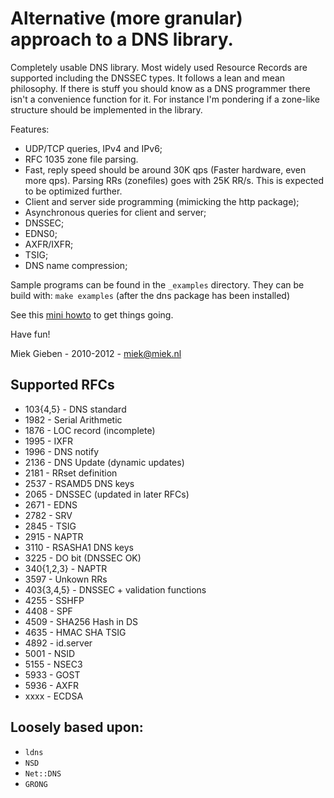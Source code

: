 # Alternative (more granular) approach to a DNS library.

Completely usable DNS library. Most widely used Resource Records are
supported including the DNSSEC types. It follows a lean and mean philosophy.
If there is stuff you should know as a DNS programmer there isn't a convenience
function for it. For instance I'm pondering if a zone-like structure should be
implemented in the library.

Features:

* UDP/TCP queries, IPv4 and IPv6;
* RFC 1035 zone file parsing.
* Fast, reply speed should be around 30K qps (Faster hardware, even more qps). Parsing RRs (zonefiles)
    goes with 25K RR/s. This is expected to be optimized further.
* Client and server side programming (mimicking the http package);
* Asynchronous queries for client and server;
* DNSSEC;
* EDNS0;
* AXFR/IXFR;
* TSIG;
* DNS name compression;

Sample programs can be found in the `_examples` directory. They can 
be build with: `make examples` (after the dns package has been installed)

See this [mini howto](http://www.miek.nl/blog/archives/2012/01/23/super-short_guide_to_getting_q/index.html)
to get things going.

Have fun!

Miek Gieben  -  2010-2012 - miek@miek.nl

## Supported RFCs

* 103{4,5}  - DNS standard
* 1982 - Serial Arithmetic
* 1876 - LOC record (incomplete)
* 1995 - IXFR
* 1996 - DNS notify
* 2136 - DNS Update (dynamic updates)
* 2181 - RRset definition
* 2537 - RSAMD5 DNS keys
* 2065 - DNSSEC (updated in later RFCs)
* 2671 - EDNS
* 2782 - SRV
* 2845 - TSIG
* 2915 - NAPTR
* 3110 - RSASHA1 DNS keys
* 3225 - DO bit (DNSSEC OK)
* 340{1,2,3} - NAPTR
* 3597 - Unkown RRs
* 403{3,4,5} - DNSSEC + validation functions
* 4255 - SSHFP
* 4408 - SPF
* 4509 - SHA256 Hash in DS
* 4635 - HMAC SHA TSIG
* 4892 - id.server
* 5001 - NSID 
* 5155 - NSEC3
* 5933 - GOST
* 5936 - AXFR
* xxxx - ECDSA

## Loosely based upon:

* `ldns`
* `NSD`
* `Net::DNS`
* `GRONG`
